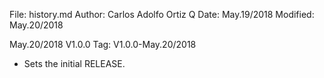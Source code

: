 File:     history.md
Author:   Carlos Adolfo Ortiz Q
Date:     May.19/2018
Modified: May.20/2018

May.20/2018 V1.0.0   Tag: V1.0.0-May.20/2018
- Sets the initial RELEASE.
